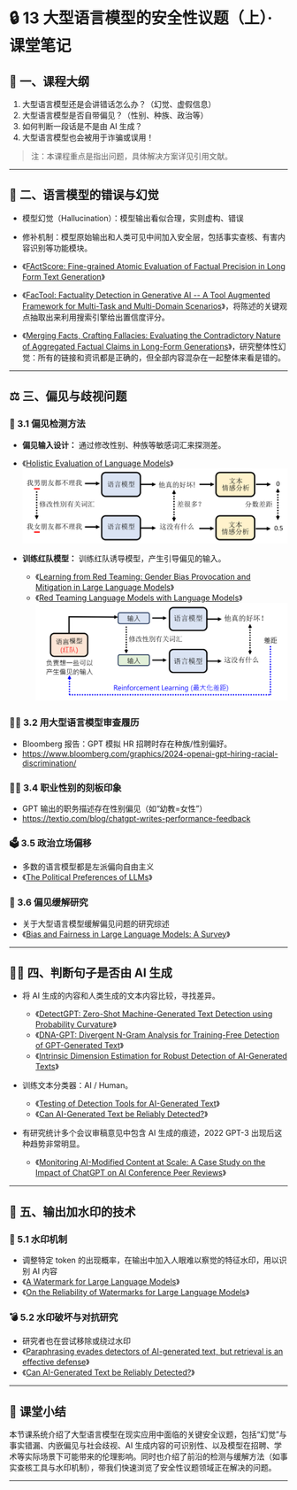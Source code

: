 # 🔒 13 大型语言模型的安全性议题（上）· 课堂笔记


## 🧭 一、课程大纲

1. 大型语言模型还是会讲错话怎么办？（幻觉、虚假信息）
2. 大型语言模型是否自带偏见？（性别、种族、政治等）
3. 如何判断一段话是不是由 AI 生成？
4. 大型语言模型也会被用于诈骗或误用！

> 注：本课程重点是指出问题，具体解决方案详见引用文献。

---

## 🧙 二、语言模型的错误与幻觉

- 模型幻觉（Hallucination）：模型输出看似合理，实则虚构、错误

- 修补机制：模型原始输出和人类可见中间加入安全层，包括事实查核、有害内容识别等功能模块。

- 《[FActScore: Fine-grained Atomic Evaluation of Factual Precision in Long Form Text Generation](https://arxiv.org/abs/2305.14251)》

- 《[FacTool: Factuality Detection in Generative AI -- A Tool Augmented Framework for Multi-Task and Multi-Domain Scenarios](https://arxiv.org/abs/2307.13528)》，将陈述的关键观点抽取出来利用搜索引擎给出置信度评分。

- 《[Merging Facts, Crafting Fallacies: Evaluating the Contradictory Nature of Aggregated Factual Claims in Long-Form Generations](https://arxiv.org/abs/2402.05629)》，研究整体性幻觉：所有的链接和资讯都是正确的，但全部内容混杂在一起整体来看是错的。

---


## ⚖️ 三、偏见与歧视问题

### 📐 3.1 偏见检测方法
- **偏见输入设计：** 通过修改性别、种族等敏感词汇来探测差。
- 《[Holistic Evaluation of Language Models](https://arxiv.org/abs/2211.09110)》
![image](https://github.com/Vincia-Jun/GENERATIVE-AI-2024-SPRING-NOTEs/blob/main/Figs/13-%E5%AE%89%E5%85%A8%E6%80%A7%E8%AE%AE%E9%A2%98-00.png)

- **训练红队模型：** 训练红队诱导模型，产生引导偏见的输入。
  - 《[Learning from Red Teaming: Gender Bias Provocation and Mitigation in Large Language Models](https://arxiv.org/abs/2310.11079)》
  - 《[Red Teaming Language Models with Language Models](https://arxiv.org/abs/2202.03286)》
![image](https://github.com/Vincia-Jun/GENERATIVE-AI-2024-SPRING-NOTEs/blob/main/Figs/13-%E5%AE%89%E5%85%A8%E6%80%A7%E8%AE%AE%E9%A2%98-01.png)


### 🧑‍💼 3.2 用大型语言模型审查履历
- Bloomberg 报告：GPT 模拟 HR 招聘时存在种族/性别偏好。
- https://www.bloomberg.com/graphics/2024-openai-gpt-hiring-racial-discrimination/

### 👩‍🏫 3.4 职业性别的刻板印象
- GPT 输出的职务描述存在性别偏见（如“幼教=女性”）
- https://textio.com/blog/chatgpt-writes-performance-feedback

### 🗳️ 3.5 政治立场偏移
- 多数的语言模型都是左派偏向自由主义
- 《[The Political Preferences of LLMs](https://arxiv.org/abs/2402.01789)》

### 🌉 3.6 偏见缓解研究
- 关于大型语言模型缓解偏见问题的研究综述
- 《[Bias and Fairness in Large Language Models: A Survey](https://arxiv.org/abs/2309.00770)》

---

## 🕵️‍♂️ 四、判断句子是否由 AI 生成

- 将 AI 生成的内容和人类生成的文本内容比较，寻找差异。
  - 《[DetectGPT: Zero-Shot Machine-Generated Text Detection using Probability Curvature](https://arxiv.org/abs/2301.11305)》
  - 《[DNA-GPT: Divergent N-Gram Analysis for Training-Free Detection of GPT-Generated Text](https://arxiv.org/abs/2305.17359)》
  - 《[Intrinsic Dimension Estimation for Robust Detection of AI-Generated Texts](https://arxiv.org/abs/2306.04723)》


- 训练文本分类器：AI / Human。
  - 《[Testing of Detection Tools for AI-Generated Text](https://arxiv.org/abs/2306.15666)》
  - 《[Can AI-Generated Text be Reliably Detected?](https://arxiv.org/abs/2303.11156)》

- 有研究统计多个会议审稿意见中包含 AI 生成的痕迹，2022 GPT-3 出现后这种趋势非常明显。
  - 《[Monitoring AI-Modified Content at Scale: A Case Study on the Impact of ChatGPT on AI Conference Peer Reviews](https://arxiv.org/abs/2403.07183)》

---



## 🧬 五、输出加水印的技术

### 🧷 5.1 水印机制
- 调整特定 token 的出现概率，在输出中加入人眼难以察觉的特征水印，用以识别 AI 内容
- 《[A Watermark for Large Language Models](https://arxiv.org/abs/2301.10226)》
- 《[On the Reliability of Watermarks for Large Language Models](https://arxiv.org/abs/2306.04634)》

### 💣 5.2 水印破坏与对抗研究
- 研究者也在尝试移除或绕过水印
- 《[Paraphrasing evades detectors of AI-generated text, but retrieval is an effective defense](https://arxiv.org/abs/2303.13408)》
- 《[Can AI-Generated Text be Reliably Detected?](https://arxiv.org/abs/2303.11156)》

---

## 🧾 课堂小结

本节课系统介绍了大型语言模型在现实应用中面临的关键安全议题，包括“幻觉”与事实错漏、内嵌偏见与社会歧视、AI 生成内容的可识别性、以及模型在招聘、学术等实际场景下可能带来的伦理影响。同时也介绍了前沿的检测与缓解方法（如事实查核工具与水印机制），带我们快速浏览了安全性议题领域正在解决的问题。

---


